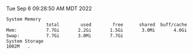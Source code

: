 Tue Sep  6 09:28:50 AM MDT 2022
```bash
System Memory
               total        used        free      shared  buff/cache   available
Mem:           7.7Gi       2.2Gi       1.5Gi       3.0Mi       4.0Gi       5.2Gi
Swap:          7.7Gi       3.0Mi       7.7Gi
System Storage
1002M	.
```
